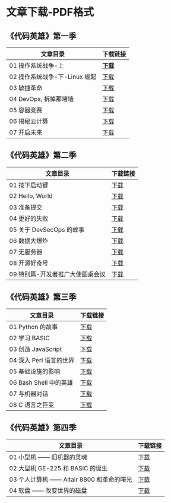 # 文章下载-PDF格式



## 《代码英雄》第一季

| 文章目录                      | 下载链接                                                     |
| ----------------------------- | ------------------------------------------------------------ |
| 01 操作系统战争-上            | <a href="https://github.com/whlshdw/command-line-heroes/raw/master/%E3%80%8A%E4%BB%A3%E7%A0%81%E8%8B%B1%E9%9B%84%E3%80%8B%E4%B8%8B%E8%BD%BD%E7%89%88/01-command-line-heroes-season-1.pdf" target="_blank">**下载**</a> |
| 02 操作系统战争-下-Linux 崛起 | <a href="https://github.com/whlshdw/command-line-heroes/raw/master/%E3%80%8A%E4%BB%A3%E7%A0%81%E8%8B%B1%E9%9B%84%E3%80%8B%E4%B8%8B%E8%BD%BD%E7%89%88/02-command-line-heroes-season-1.pdf" target="_blank">下载</a> |
| 03 敏捷革命                   | <a href="https://github.com/whlshdw/command-line-heroes/raw/master/%E3%80%8A%E4%BB%A3%E7%A0%81%E8%8B%B1%E9%9B%84%E3%80%8B%E4%B8%8B%E8%BD%BD%E7%89%88/03-command-line-heroes-season-1.pdf" target="_blank">下载</a> |
| 04 DevOps, 拆掉那堵墙         | <a href="https://github.com/whlshdw/command-line-heroes/raw/master/%E3%80%8A%E4%BB%A3%E7%A0%81%E8%8B%B1%E9%9B%84%E3%80%8B%E4%B8%8B%E8%BD%BD%E7%89%88/04-command-line-heroes-season-1.pdf" target="_blank">下载</a> |
| 05 容器竞赛                   | <a href="https://github.com/whlshdw/command-line-heroes/raw/master/%E3%80%8A%E4%BB%A3%E7%A0%81%E8%8B%B1%E9%9B%84%E3%80%8B%E4%B8%8B%E8%BD%BD%E7%89%88/05-command-line-heroes-season-1.pdf" target="_blank">下载</a> |
| 06 揭秘云计算                 | <a href="https://github.com/whlshdw/command-line-heroes/raw/master/%E3%80%8A%E4%BB%A3%E7%A0%81%E8%8B%B1%E9%9B%84%E3%80%8B%E4%B8%8B%E8%BD%BD%E7%89%88/06-command-line-heroes-season-1.pdf" target="_blank">下载</a> |
| 07 开启未来                   | <a href="https://github.com/whlshdw/command-line-heroes/raw/master/%E3%80%8A%E4%BB%A3%E7%A0%81%E8%8B%B1%E9%9B%84%E3%80%8B%E4%B8%8B%E8%BD%BD%E7%89%88/07-command-line-heroes-season-1.pdf" target="_blank">下载</a> |



## 《代码英雄》第二季

| 文章目录                         | 下载链接                                                     |
| -------------------------------- | ------------------------------------------------------------ |
| 01 按下启动键                    | <a href="https://github.com/whlshdw/command-line-heroes/raw/master/%E3%80%8A%E4%BB%A3%E7%A0%81%E8%8B%B1%E9%9B%84%E3%80%8B%E4%B8%8B%E8%BD%BD%E7%89%88/01-command-line-heroes-season-2.pdf" target="_blank">下载</a> |
| 02 Hello, World                  | <a href="https://github.com/whlshdw/command-line-heroes/raw/master/%E3%80%8A%E4%BB%A3%E7%A0%81%E8%8B%B1%E9%9B%84%E3%80%8B%E4%B8%8B%E8%BD%BD%E7%89%88/02-command-line-heroes-season-2.pdf" target="_blank">下载</a> |
| 03 准备提交                      | <a href="https://github.com/whlshdw/command-line-heroes/raw/master/%E3%80%8A%E4%BB%A3%E7%A0%81%E8%8B%B1%E9%9B%84%E3%80%8B%E4%B8%8B%E8%BD%BD%E7%89%88/03-command-line-heroes-season-2.pdf" target="_blank">下载</a> |
| 04 更好的失败                    | <a href="https://github.com/whlshdw/command-line-heroes/raw/master/%E3%80%8A%E4%BB%A3%E7%A0%81%E8%8B%B1%E9%9B%84%E3%80%8B%E4%B8%8B%E8%BD%BD%E7%89%88/04-command-line-heroes-season-2.pdf" target="_blank">下载</a> |
| 05 关于 DevSecOps 的故事         | <a href="https://github.com/whlshdw/command-line-heroes/raw/master/%E3%80%8A%E4%BB%A3%E7%A0%81%E8%8B%B1%E9%9B%84%E3%80%8B%E4%B8%8B%E8%BD%BD%E7%89%88/05-command-line-heroes-season-2.pdf" target="_blank">下载</a> |
| 06 数据大爆炸                    | <a href="https://github.com/whlshdw/command-line-heroes/raw/master/%E3%80%8A%E4%BB%A3%E7%A0%81%E8%8B%B1%E9%9B%84%E3%80%8B%E4%B8%8B%E8%BD%BD%E7%89%88/06-command-line-heroes-season-2.pdf" target="_blank">下载</a> |
| 07 无服务器                      | <a href="https://github.com/whlshdw/command-line-heroes/raw/master/%E3%80%8A%E4%BB%A3%E7%A0%81%E8%8B%B1%E9%9B%84%E3%80%8B%E4%B8%8B%E8%BD%BD%E7%89%88/07-command-line-heroes-season-2.pdf" target="_blank">下载</a> |
| 08 开源好奇号                    | <a href="https://github.com/whlshdw/command-line-heroes/raw/master/%E3%80%8A%E4%BB%A3%E7%A0%81%E8%8B%B1%E9%9B%84%E3%80%8B%E4%B8%8B%E8%BD%BD%E7%89%88/08-command-line-heroes-season-2.pdf" target="_blank">下载</a> |
| 09 特别篇-开发者推广大使圆桌会议 | <a href="https://github.com/whlshdw/command-line-heroes/raw/master/%E3%80%8A%E4%BB%A3%E7%A0%81%E8%8B%B1%E9%9B%84%E3%80%8B%E4%B8%8B%E8%BD%BD%E7%89%88/09-command-line-heroes-season-2.pdf" target="_blank">下载</a> |



## 《代码英雄》第三季

| 文章目录                | 下载链接                                                     |
| ----------------------- | ------------------------------------------------------------ |
| 01 Python 的故事        | <a href="https://github.com/whlshdw/command-line-heroes/raw/master/%E3%80%8A%E4%BB%A3%E7%A0%81%E8%8B%B1%E9%9B%84%E3%80%8B%E4%B8%8B%E8%BD%BD%E7%89%88/01-command-line-heroes-season-3.pdf" target="_blank">下载</a> |
| 02 学习 BASIC           | <a href="https://github.com/whlshdw/command-line-heroes/raw/master/%E3%80%8A%E4%BB%A3%E7%A0%81%E8%8B%B1%E9%9B%84%E3%80%8B%E4%B8%8B%E8%BD%BD%E7%89%88/02-command-line-heroes-season-3.pdf" target="_blank">下载</a> |
| 03 创造 JavaScript      | <a href="https://github.com/whlshdw/command-line-heroes/raw/master/%E3%80%8A%E4%BB%A3%E7%A0%81%E8%8B%B1%E9%9B%84%E3%80%8B%E4%B8%8B%E8%BD%BD%E7%89%88/03-command-line-heroes-season-3.pdf" target="_blank">下载</a> |
| 04 深入 Perl 语言的世界 | <a href="https://github.com/whlshdw/command-line-heroes/raw/master/%E3%80%8A%E4%BB%A3%E7%A0%81%E8%8B%B1%E9%9B%84%E3%80%8B%E4%B8%8B%E8%BD%BD%E7%89%88/04-command-line-heroes-season-3.pdf" target="_blank">下载</a> |
| 05 基础设施的影响       | <a href="https://github.com/whlshdw/command-line-heroes/raw/master/%E3%80%8A%E4%BB%A3%E7%A0%81%E8%8B%B1%E9%9B%84%E3%80%8B%E4%B8%8B%E8%BD%BD%E7%89%88/05-command-line-heroes-season-3.pdf" target="_blank">下载</a> |
| 06 Bash Shell 中的英雄  | <a href="https://github.com/whlshdw/command-line-heroes/raw/master/%E3%80%8A%E4%BB%A3%E7%A0%81%E8%8B%B1%E9%9B%84%E3%80%8B%E4%B8%8B%E8%BD%BD%E7%89%88/06-command-line-heroes-season-3.pdf" target="_blank">下载</a> |
| 07 与机器对话           | <a href="https://github.com/whlshdw/command-line-heroes/raw/master/%E3%80%8A%E4%BB%A3%E7%A0%81%E8%8B%B1%E9%9B%84%E3%80%8B%E4%B8%8B%E8%BD%BD%E7%89%88/07-command-line-heroes-season-3.pdf" target="_blank">下载</a> |
| 08 C 语言之巨变         | <a href="https://github.com/whlshdw/command-line-heroes/raw/master/%E3%80%8A%E4%BB%A3%E7%A0%81%E8%8B%B1%E9%9B%84%E3%80%8B%E4%B8%8B%E8%BD%BD%E7%89%88/08-command-line-heroes-season-3.pdf" target="_blank">下载</a> |



## 《代码英雄》第四季

| 文章目录                                  | 下载链接                                                     |
| ----------------------------------------- | ------------------------------------------------------------ |
| 01 小型机 —— 旧机器的灵魂                 | <a href="https://github.com/whlshdw/command-line-heroes/raw/master/%E3%80%8A%E4%BB%A3%E7%A0%81%E8%8B%B1%E9%9B%84%E3%80%8B%E4%B8%8B%E8%BD%BD%E7%89%88/01-command-line-heroes-season-4.pdf" target="_blank">下载</a> |
| 02 大型机 GE-225 和 BASIC 的诞生          | <a href="https://github.com/whlshdw/command-line-heroes/raw/master/%E3%80%8A%E4%BB%A3%E7%A0%81%E8%8B%B1%E9%9B%84%E3%80%8B%E4%B8%8B%E8%BD%BD%E7%89%88/02-command-line-heroes-season-4.pdf" target="_blank">下载</a> |
| 03 个人计算机 —— Altair 8800 和革命的曙光 | <a href="https://github.com/whlshdw/command-line-heroes/raw/master/%E3%80%8A%E4%BB%A3%E7%A0%81%E8%8B%B1%E9%9B%84%E3%80%8B%E4%B8%8B%E8%BD%BD%E7%89%88/03-command-line-heroes-season-4.pdf" target="_blank">下载</a> |
| 04 软盘 —— 改变世界的磁盘                 | <a href="https://github.com/whlshdw/command-line-heroes/raw/master/%E3%80%8A%E4%BB%A3%E7%A0%81%E8%8B%B1%E9%9B%84%E3%80%8B%E4%B8%8B%E8%BD%BD%E7%89%88/04-command-line-heroes-season-4.pdf" target="_blank">下载</a> |

